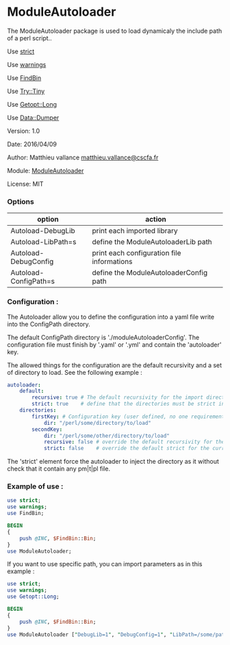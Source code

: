 # ModuleAutoloader
The ModuleAutoloader package is used to load dynamicaly
the include path of a perl script..

Use [strict](http://perldoc.perl.org/strict.html)

Use [warnings](http://perldoc.perl.org/warnings.html)

Use [FindBin](http://perldoc.perl.org/FindBin.html)

Use [Try::Tiny](http://search.cpan.org/~ether/Try-Tiny-0.24/lib/Try/Tiny.pm)

Use [Getopt::Long](http://perldoc.perl.org/Getopt/Long.html)

Use [Data::Dumper](http://perldoc.perl.org/Data/Dumper.html)

Version: 1.0

Date: 2016/04/09

Author: Matthieu vallance <matthieu.vallance@cscfa.fr>

Module: [ModuleAutoloader](./ModuleAutoloader.md)

License: MIT

### Options

option | action
------ | ------
Autoload-DebugLib | print each imported library
Autoload-LibPath=s | define the ModuleAutoloaderLib path
Autoload-DebugConfig | print each configuration file informations
Autoload-ConfigPath=s | define the ModuleAutoloaderConfig path

### Configuration :

The Autoloader allow you to define the configuration into a yaml file write into the ConfigPath directory.

The default ConfigPath directory is './moduleAutoloaderConfig'.
The configuration file must finish by '.yaml' or '.yml' and contain the 'autoloader' key.

The allowed things for the configuration are the default recursivity and a set of directory to load. See the following example :
```yaml
autoloader:
    default:
        recursive: true	# The default recursivity for the import directories (false as default)
        strict: true   	# define that the directories must be strict included (false as default)
    directories:
        firstKey: # Configuration key (user defined, no one requirement)
            dir: "/perl/some/directory/to/load"
        secondKey: 
            dir: "/perl/some/other/directory/to/load"
            recursive: false # override the default recursivity for the current dir
            strict: false    # override the default strict for the current dir
```
The 'strict' element force the autoloader to inject the directory as it without check that it contain any pm|t|pl file.

### Example of use :
```perl
use strict;
use warnings;
use FindBin;

BEGIN
{
	push @INC, $FindBin::Bin;
}
use ModuleAutoloader;
```

If you want to use specific path, you can import parameters as in this example :
```perl
use strict;
use warnings;
use Getopt::Long;

BEGIN
{
	push @INC, $FindBin::Bin;
}
use ModuleAutoloader ["DebugLib=1", "DebugConfig=1", "LibPath=/some/path", "ConfigPath=/some/other/path"];
```

